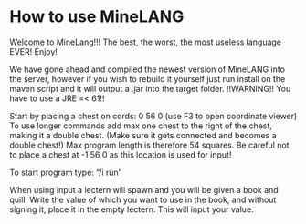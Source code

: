 # How to use MineLANG
Welcome to MineLang!!! The best, the worst, the most useless language EVER! Enjoy!

We have gone ahead and compiled the newest version of MineLANG into the server, however if you wish to rebuild it yourself just run install on the maven script and it will output a .jar into the target folder. !!WARNING!! You have to use a JRE =< 61!!

Start by placing a chest on cords: 0 56 0 (use F3 to open coordinate viewer) 
To use longer commands add max one chest to the right of the chest, making it a double chest. (Make sure it gets connected and becomes a double chest!) Max program length is therefore 54 squares.
Be careful not to place a chest at -1 56 0 as this location is used for input!

To start program type: “/i run”

When using input a lectern will spawn and you will be given a book and quill. Write the value of which you want to use in the book, and without signing it, place it in the empty lectern. This will input your value. 
